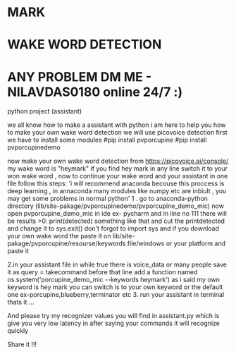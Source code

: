 # MARK
# WAKE WORD DETECTION
# ANY PROBLEM DM ME - NILAVDAS0180 online 24/7 :)
python project (assistant)

we all know how to make a assistant with python
i am here to help you how to make your own wake word detection
we will use picovoice detection
first we have to install some modules 
#pip install pvporcupine
#pip install pvporcupinedemo

now make your own wake word detection from https://picovoice.ai/console/ my wake word is "heymark" if you find hey mark in any line switch it to your won wake word , now to continue your wake word and your assistant in one file follow this steps:
'i will recommend anaconda becouse this proccess is deep learning , in annaconda many modules like numpy etc are inbiult , you may get some problems in normal python'
1 . go to anaconda-python directory (lib/site-pakage/pvporcupinedemo/pvporcupine_demo_mic) now open pvporcupine_demo_mic in ide ex- pycharm and in line no 111 there will be results >0: print(detected) something like that and cut the printdetected and change it to sys.exit() don't forgot to import sys
and if you download your own wake word the paste it on lib/site-pakage/pvporcupine/resourse/keywords file/windows or your platform and paste it

2.in your assistant file in while true there is voice_data or many people save it as query = takecommand before that line add a function named os.system('porcupine_demo_mic --keywords heymark') as i said my own keyword is hey mark you can switch is to your own keyword or the default one ex-porcupine,blueberry,terminator etc 
3. run your assistant in terminal thats it ...

And please try my recognizer values you will find in assistant.py which is give you very  low latency in after saying your commands it will recognize quickly

Share it !!!

